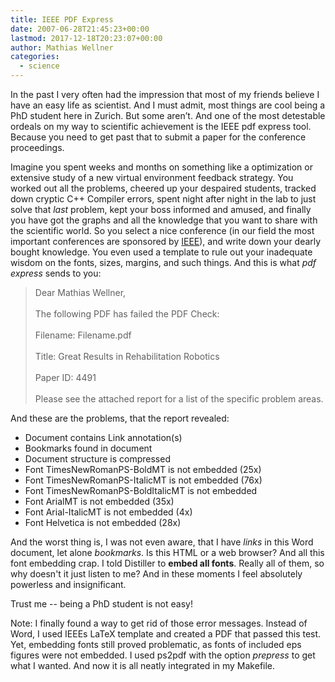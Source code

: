 ```yaml
---
title: IEEE PDF Express
date: 2007-06-28T21:45:23+00:00
lastmod: 2017-12-18T20:23:07+00:00
author: Mathias Wellner
categories:
  - science
---
```

In the past I very often had the impression that most of my friends believe I have an easy life as scientist. And I must admit, most things are cool being a PhD student here in Zurich. But some aren&#8217;t. And one of the most detestable ordeals on my way to scientific achievement is the IEEE pdf express tool. Because you need to get past that to submit a paper for the conference proceedings.

Imagine you spent weeks and months on something like a optimization or extensive study of a new virtual environment feedback strategy. You worked out all the problems, cheered up your despaired students, tracked down cryptic C++ Compiler errors, spent night after night in the lab to just solve that _last_ problem, kept your boss informed and amused, and finally you have got the graphs and all the knowledge that you want to share with the scientific world. So you select a nice conference (in our field the most important conferences are sponsored by [IEEE](http://www.ieee.org)), and write down your dearly bought knowledge. You even used a template to rule out your inadequate wisdom on the fonts, sizes, margins, and such things. And this is what _pdf express_ sends to you:

<blockquote class="blockquote">
Dear Mathias Wellner,<br>
<br>
The following PDF has failed the PDF Check:<br>
<br>
Filename: Filename.pdf<br>
<br>
Title: Great Results in Rehabilitation Robotics<br>
<br>
Paper ID: 4491<br>
<br>
Please see the attached report for a list of the specific problem areas.
</blockquote>

And these are the problems, that the report revealed:

  * Document contains Link annotation(s)
  * Bookmarks found in document
  * Document structure is compressed
  * Font TimesNewRomanPS-BoldMT is not embedded (25x)
  * Font TimesNewRomanPS-ItalicMT is not embedded (76x)
  * Font TimesNewRomanPS-BoldItalicMT is not embedded
  * Font ArialMT is not embedded (35x)
  * Font Arial-ItalicMT is not embedded (4x)
  * Font Helvetica is not embedded (28x)

And the worst thing is, I was not even aware, that I have _links_ in this Word document, let alone _bookmarks_. Is this HTML or a web browser? And all this font embedding crap. I told Distiller to **embed all fonts**. Really all of them, so why doesn't it just listen to me? And in these moments I feel absolutely powerless and insignificant.

Trust me -- being a PhD student is not easy!

Note: I finally found a way to get rid of those error messages. Instead of Word, I used IEEEs LaTeX template and created a PDF that passed this test. Yet, embedding fonts still proved problematic, as fonts of included eps figures were not embedded. I used ps2pdf with the option _prepress_ to get what I wanted. And now it is all neatly integrated in my Makefile.